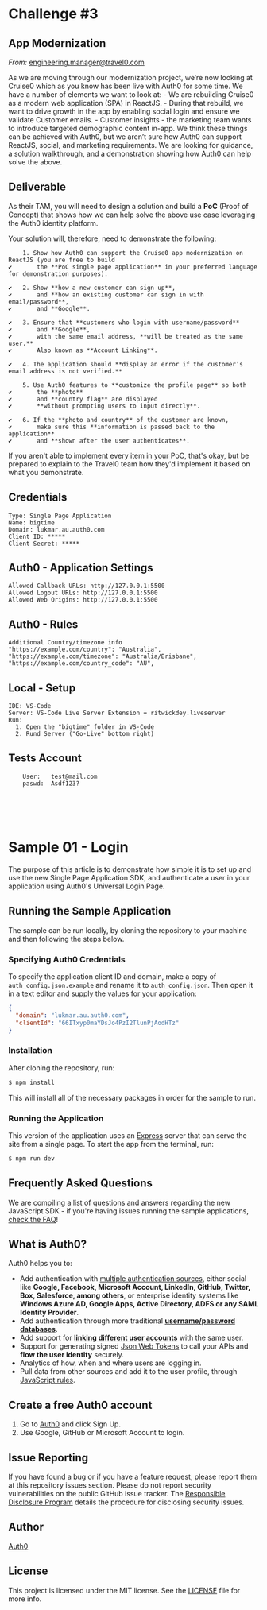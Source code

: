 # Challenge #3

## App Modernization

*From:* engineering.manager@travel0.com

As we are moving through our modernization project, we’re now looking at Cruise0
which as you know has been live with Auth0 for some time. 
We have a number of elements we want to look at:
	- We are rebuilding Cruise0 as a modern web application (SPA) in ReactJS.
	- During that rebuild, we want to drive growth in the app by enabling social
		login and ensure we validate Customer emails.
	- Customer insights - the marketing team wants to introduce targeted demographic content in-app.
We think these things can be achieved with Auth0, but we aren’t sure how Auth0 can support ReactJS, social, and marketing requirements.
We are looking for guidance, a solution walkthrough, and a demonstration showing how Auth0 can help solve the above.



## Deliverable
As their TAM, you will need to design a solution and build a **PoC** (Proof of Concept) that
shows how we can help solve the above use case leveraging the Auth0 identity platform.

Your solution will, therefore, need to demonstrate the following:
```code
	1. Show how Auth0 can support the Cruise0 app modernization on ReactJS (you are free to build 
✔		the **PoC single page application** in your preferred language for demonstration purposes).
	
✔	2. Show **how a new customer can sign up**, 
✔		and **how an existing customer can sign in with email/password**, 
✔		and **Google**.

✔	3. Ensure that **customers who login with username/password** 
✔		and **Google**, 
✔		with the same email address, **will be treated as the same user.**
✔		Also known as **Account Linking**.
		
✔	4. The application should **display an error if the customer’s email address is not verified.**
	
	5. Use Auth0 features to **customize the profile page** so both 
✔		the **photo**
✔		and **country flag** are displayed 
✔		**without prompting users to input directly**.

✔	6. If the **photo and country** of the customer are known, 
✔		make sure this **information is passed back to the application** 
✔		and **shown after the user authenticates**.
```

If you aren't able to implement every item in your PoC, that's okay, but be prepared to
explain to the Travel0 team how they'd implement it based on what you demonstrate.

## Credentials
```code
Type: Single Page Application
Name: bigtime
Domain: lukmar.au.auth0.com
Client ID: *****
Client Secret: *****
```


## Auth0 - Application Settings
```code
Allowed Callback URLs: http://127.0.0.1:5500
Allowed Logout URLs: http://127.0.0.1:5500
Allowed Web Origins: http://127.0.0.1:5500
```


## Auth0 - Rules
```code
Additional Country/timezone info
"https://example.com/country": "Australia",
"https://example.com/timezone": "Australia/Brisbane",
"https://example.com/country_code": "AU",
```


## Local - Setup
```code
IDE: VS-Code
Server: VS-Code Live Server Extension = ritwickdey.liveserver
Run:
  1. Open the "bigtime" folder in VS-Code
  2. Rund Server ("Go-Live" bottom right)
```


## Tests Account
```code
	User:	test@mail.com
	paswd:	Asdf123?
```

		

<br />
<br />
<br />



# Sample 01 - Login

The purpose of this article is to demonstrate how simple it is to set up and use the new Single Page Application SDK, and authenticate a user in your application using Auth0's Universal Login Page.

## Running the Sample Application

The sample can be run locally, by cloning the repository to your machine and then following the steps below.

### Specifying Auth0 Credentials

To specify the application client ID and domain, make a copy of `auth_config.json.example` and rename it to `auth_config.json`. Then open it in a text editor and supply the values for your application:

```json
{
  "domain": "lukmar.au.auth0.com",
  "clientId": "66ITxyp0maYDsJo4PzI2TlunPjAodHTz"
}
```

### Installation

After cloning the repository, run:

```bash
$ npm install
```

This will install all of the necessary packages in order for the sample to run.

### Running the Application

This version of the application uses an [Express](https://expressjs.com) server that can serve the site from a single page. To start the app from the terminal, run:

```bash
$ npm run dev
```

## Frequently Asked Questions

We are compiling a list of questions and answers regarding the new JavaScript SDK - if you're having issues running the sample applications, [check the FAQ](https://github.com/auth0/auth0-spa-js/blob/master/FAQ.md)!

## What is Auth0?

Auth0 helps you to:

- Add authentication with [multiple authentication sources](https://docs.auth0.com/identityproviders), either social like **Google, Facebook, Microsoft Account, LinkedIn, GitHub, Twitter, Box, Salesforce, among others**, or enterprise identity systems like **Windows Azure AD, Google Apps, Active Directory, ADFS or any SAML Identity Provider**.
- Add authentication through more traditional **[username/password databases](https://docs.auth0.com/mysql-connection-tutorial)**.
- Add support for **[linking different user accounts](https://docs.auth0.com/link-accounts)** with the same user.
- Support for generating signed [Json Web Tokens](https://docs.auth0.com/jwt) to call your APIs and **flow the user identity** securely.
- Analytics of how, when and where users are logging in.
- Pull data from other sources and add it to the user profile, through [JavaScript rules](https://docs.auth0.com/rules).

## Create a free Auth0 account

1. Go to [Auth0](https://auth0.com/signup) and click Sign Up.
2. Use Google, GitHub or Microsoft Account to login.

## Issue Reporting

If you have found a bug or if you have a feature request, please report them at this repository issues section. Please do not report security vulnerabilities on the public GitHub issue tracker. The [Responsible Disclosure Program](https://auth0.com/whitehat) details the procedure for disclosing security issues.

## Author

[Auth0](auth0.com)

## License

This project is licensed under the MIT license. See the [LICENSE](LICENSE.txt) file for more info.
